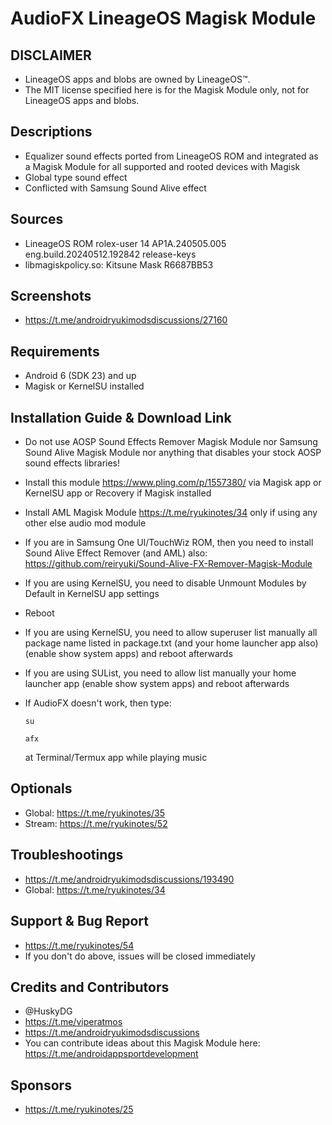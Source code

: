 # AudioFX LineageOS Magisk Module

## DISCLAIMER
- LineageOS apps and blobs are owned by LineageOS™.
- The MIT license specified here is for the Magisk Module only, not for LineageOS apps and blobs.

## Descriptions
- Equalizer sound effects ported from LineageOS ROM and integrated as a Magisk Module for all supported and rooted devices with Magisk
- Global type sound effect
- Conflicted with Samsung Sound Alive effect

## Sources
- LineageOS ROM rolex-user 14 AP1A.240505.005 eng.build.20240512.192842 release-keys
- libmagiskpolicy.so: Kitsune Mask R6687BB53

## Screenshots
- https://t.me/androidryukimodsdiscussions/27160

## Requirements
- Android 6 (SDK 23) and up
- Magisk or KernelSU installed

## Installation Guide & Download Link
- Do not use AOSP Sound Effects Remover Magisk Module nor Samsung Sound Alive Magisk Module nor anything that disables your stock AOSP sound effects libraries!
- Install this module https://www.pling.com/p/1557380/ via Magisk app or KernelSU app or Recovery if Magisk installed
- Install AML Magisk Module https://t.me/ryukinotes/34 only if using any other else audio mod module
- If you are in Samsung One UI/TouchWiz ROM, then you need to install Sound Alive Effect Remover (and AML) also: https://github.com/reiryuki/Sound-Alive-FX-Remover-Magisk-Module
- If you are using KernelSU, you need to disable Unmount Modules by Default in KernelSU app settings
- Reboot
- If you are using KernelSU, you need to allow superuser list manually all package name listed in package.txt (and your home launcher app also) (enable show system apps) and reboot afterwards
- If you are using SUList, you need to allow list manually your home launcher app (enable show system apps) and reboot afterwards
- If AudioFX doesn't work, then type:

  `su`
  
  `afx`
  
  at Terminal/Termux app while playing music

## Optionals
- Global: https://t.me/ryukinotes/35
- Stream: https://t.me/ryukinotes/52

## Troubleshootings
- https://t.me/androidryukimodsdiscussions/193490
- Global: https://t.me/ryukinotes/34

## Support & Bug Report
- https://t.me/ryukinotes/54
- If you don't do above, issues will be closed immediately

## Credits and Contributors
- @HuskyDG
- https://t.me/viperatmos
- https://t.me/androidryukimodsdiscussions
- You can contribute ideas about this Magisk Module here: https://t.me/androidappsportdevelopment

## Sponsors
- https://t.me/ryukinotes/25


